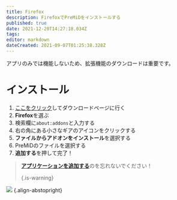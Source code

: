 ```yaml
---
title: Firefox
description: FirefoxでPreMiDをインストールする
published: true
date: 2021-12-20T14:27:18.034Z
tags:
editor: markdown
dateCreated: 2021-09-07T01:25:38.328Z
---
```


アプリのみでは機能しないため、拡張機能のダウンロードは重要です。

# インストール
1. [ここをクリック](https://premid.app/downloads)してダウンロードページに行く
2. **Firefox**を選ぶ
3. 検索欄に`about:addons`と入力する
4. 右の角にある小さなギアのアイコンをクリックする
5. **ファイルからアドオンをインストール**を選択する
6. PreMiDのファイルを選択する
7. **追加する**を押して完了！

> [**アプリケーションを追加する**](/install)のを忘れないでください！
>
> {.is-warning}

![](https://img.icons8.com/color/2x/firefox.png) {.align-abstopright}
